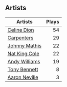 ## Artists
Artists | Plays 
----- | -----: 
[Celine Dion](/artists/celine-dion-39068) | 54
[Carpenters](/artists/carpenters-39303) | 29
[Johnny Mathis](/artists/johnny-mathis-14581) | 22
[Nat King Cole](/artists/nat-king-cole-3428) | 22
[Andy Williams](/artists/andy-williams-16425) | 19
[Tony Bennett](/artists/tony-bennett-2564) | 8
[Aaron Neville](/artists/aaron-neville-384) | 3

